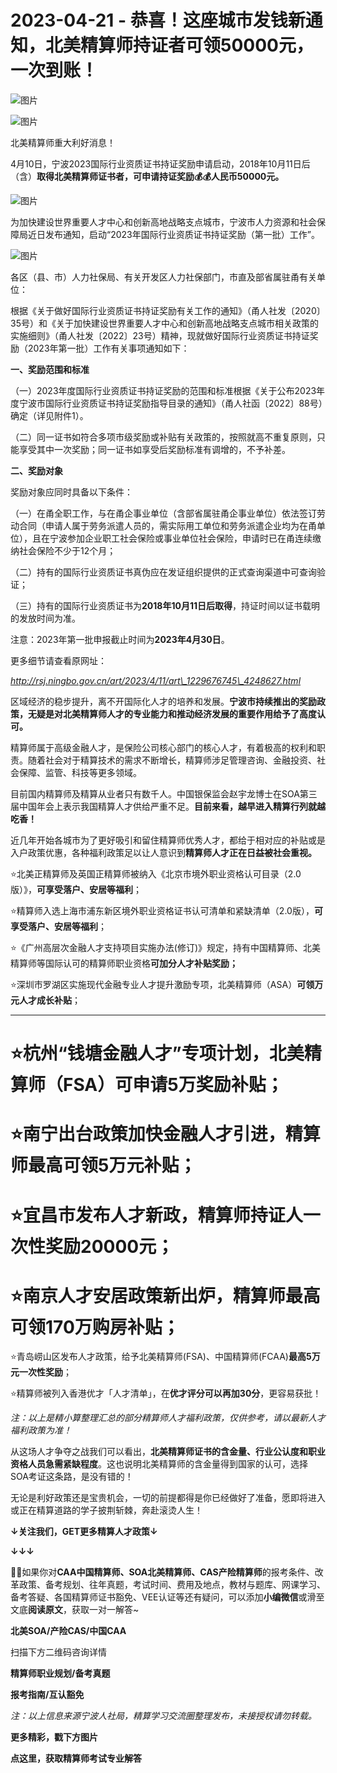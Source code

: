 # 2023-04-21 - 恭喜！这座城市发钱新通知，北美精算师持证者可领50000元，一次到账！

![图片](https://mmbiz.qpic.cn/mmbiz_jpg/mK3FpI9af4kbVK3XVXia4ozNfCh9qa4Rf7M3B3lQEHJZZRXnfqZU4peoB8I9EJQV8Zj7XlKldKZ1D7eYHh9SdeA/640?wx_fmt=jpeg&tp=webp&wxfrom=5&wx_lazy=1)

![图片](https://mmbiz.qpic.cn/mmbiz_png/mK3FpI9af4kbVK3XVXia4ozNfCh9qa4Rf6wTlwX0NY3nDibHibARo9fGOBv0bAUbZcK8NEhtOqics9vnhQ0UZahcmA/640?wx_fmt=png&tp=webp&wxfrom=5&wx_lazy=1)

北美精算师重大利好消息！

4月10日，宁波2023国际行业资质证书持证奖励申请启动，2018年10月11日后（含）**取得北美精算师证书者，可申请持证奖励💰💰人民币50000元。**

![图片](https://mmbiz.qpic.cn/mmbiz_png/mK3FpI9af4kbVK3XVXia4ozNfCh9qa4Rfdicib0taug8hCWfpbIOBgZ49DyKzguW3t79X4SADA0qklp5TibIicFbJ9w/640?wx_fmt=png&tp=webp&wxfrom=5&wx_lazy=1)

为加快建设世界重要人才中心和创新高地战略支点城市，宁波市人力资源和社会保障局近日发布通知，启动“2023年国际行业资质证书持证奖励（第一批）工作”。

![图片](https://mmbiz.qpic.cn/mmbiz_png/mK3FpI9af4kbVK3XVXia4ozNfCh9qa4RfCf1XJ00gCgpxiataFHq24FKERzicDDmh1EgcX86wibewqtuPBI6cdpLuw/640?wx_fmt=png&tp=webp&wxfrom=5&wx_lazy=1)

各区（县、市）人力社保局、有关开发区人力社保部门，市直及部省属驻甬有关单位：

根据《关于做好国际行业资质证书持证奖励有关工作的通知》（甬人社发〔2020〕35号）和《关于加快建设世界重要人才中心和创新高地战略支点城市相关政策的实施细则》（甬人社发〔2022〕23号）精神，现就做好国际行业资质证书持证奖励（2023年第一批）工作有关事项通知如下：

**一、奖励范围和标准**

（一）2023年度国际行业资质证书持证奖励的范围和标准根据《关于公布2023年度宁波市国际行业资质证书持证奖励指导目录的通知》（甬人社函〔2022〕88号）确定（详见附件1）。

（二）同一证书如符合多项市级奖励或补贴有关政策的，按照就高不重复原则，只能享受其中一次奖励；同一证书如享受后奖励标准有调增的，不予补差。

**二、奖励对象**

奖励对象应同时具备以下条件：

（一）在甬全职工作，与在甬企事业单位（含部省属驻甬企事业单位）依法签订劳动合同（申请人属于劳务派遣人员的，需实际用工单位和劳务派遣企业均为在甬单位），且在宁波参加企业职工社会保险或事业单位社会保险，申请时已在甬连续缴纳社会保险不少于12个月；

（二）持有的国际行业资质证书真伪应在发证组织提供的正式查询渠道中可查询验证；

（三）持有的国际行业资质证书为**2018年10月11日后取得**，持证时间以证书载明的发放时间为准。

注意：2023年第一批申报截止时间为**2023年4月30日**。

更多细节请查看原网址：

*http://rsj.ningbo.gov.cn/art/2023/4/11/art\_1229676745\_4248627.html*



区域经济的稳步提升，离不开国际化人才的培养和发展。**宁波市持续推出的奖励政策，无疑是对北美精算师人才的专业能力和推动经济发展的重要作用给予了高度认可。**

精算师属于高级金融人才，是保险公司核心部门的核心人才，有着极高的权利和职责。随着社会对于精算技术的需求不断增长，精算师涉足管理咨询、金融投资、社会保障、监管、科技等更多领域。

目前国内精算师及精算从业者只有数千人。中国银保监会赵宇龙博士在SOA第三届中国年会上表示我国精算人才供给严重不足。**目前来看，越早进入精算行列就越吃香！**

近几年开始各城市为了更好吸引和留住精算师优秀人才，都给于相对应的补贴或是入户政策优惠，各种福利政策足以让人意识到**精算师人才正在日益被社会重视。**

⭐北美正精算师及英国正精算师被纳入《北京市境外职业资格认可目录（2.0版）》，**可享受落户、安居等福利**；

⭐精算师入选上海市浦东新区境外职业资格证书认可清单和紧缺清单（2.0版），**可享受落户、安居等福利**；

⭐《广州高层次金融人才支持项目实施办法(修订)》规定，持有中国精算师、北美精算师等国际认可的精算师职业资格**可加分人才补贴奖励；**

⭐深圳市罗湖区实施现代金融专业人才提升激励专项，北美精算师（ASA）**可领万元人才成长补贴**；

****

# ⭐杭州“钱塘金融人才”专项计划，北美精算师（FSA）可**申请5万奖励补贴；**

# ⭐南宁出台政策加快金融人才引进，精算师最高可**领5万元补贴**；

# ⭐宜昌市发布人才新政，精算师持证人**一次性奖励20000元**；

# ⭐南京人才安居政策新出炉，精算师**最高可领170万购房补贴**；

⭐青岛崂山区发布人才政策，给予北美精算师(FSA)、中国精算师(FCAA)**最高5万元一次性奖励**；

⭐精算师被列入香港优才「人才清单」，在**优才评分可以再加30分**，更容易获批！

*注：以上是精小算整理汇总的部分精算师人才福利政策，仅供参考，请以最新人才福利政策为准！*

从这场人才争夺之战我们可以看出，**北美精算师证书的含金量、行业公认度和职业资格人员急需紧缺程度**。这也说明北美精算师的含金量得到国家的认可，选择SOA考证这条路，是没有错的！

无论是利好政策还是宝贵机会，一切的前提都得是你已经做好了准备，愿即将进入或正在精算道路的学子披荆斩棘，奔赴滚烫人生！

**↓关注我们，GET更多精算人才政策↓**

**↓↓↓**

**💁‍♀️**如果你对**CAA中国精算师、SOA北美精算师、CAS产险精算师**的报考条件、改革政策、备考规划、往年真题，考试时间、费用及地点，教材与题库、网课学习、备考答疑、各国精算师证书豁免、VEE认证等还有疑问，可以添加**小编微信**或滑至文底**阅读原文**，获取一对一解答~

**北美SOA/产险CAS/中国CAA**

扫描下方二维码咨询详情



**精算师职业规划/备考真题**

**报考指南/互认豁免**

*注：以上信息来源宁波人社局，精算学习交流圈整理发布，未接授权请勿转载。*

**更多精彩，戳下方图片**





[](http://mp.weixin.qq.com/s?__biz=Mzg5ODgxNDE0NQ==&mid=2247493501&idx=1&sn=7620e474746373a659fe5ef89fbb7cd2&chksm=c05e7ed3f729f7c511ae682b3857e983df48e50f8605ed66cb2ef2297a4871ede24978a97033&scene=21#wechat_redirect)

[](http://mp.weixin.qq.com/s?__biz=Mzg5ODgxNDE0NQ==&mid=2247492715&idx=1&sn=01335ee311efc48384171c21557b53aa&chksm=c05e7dc5f729f4d367a4d45f83b532ab58bff4459c6e5b0e314544b80837f16d9eb0c6c0d157&scene=21#wechat_redirect)

[](http://mp.weixin.qq.com/s?__biz=Mzg5ODgxNDE0NQ==&mid=2247489828&idx=1&sn=2f1a51ffd3446ee42ce79044e07d35fd&chksm=c05d808af72a099ce34d39a99c651eda6259d38fb4aeb7a4c780bc2725224e0d0fc08236b887&scene=21#wechat_redirect)

[](http://mp.weixin.qq.com/s?__biz=Mzg5ODgxNDE0NQ==&mid=2247487955&idx=1&sn=4cd64dbe9b2ed7a555f78b31464a987b&chksm=c05d887df72a016ba99af58538df3fcffe85c27d0de302cdbafe776b98794878482e6edccbe8&scene=21#wechat_redirect)

[](http://mp.weixin.qq.com/s?__biz=Mzg5ODgxNDE0NQ==&mid=2247488785&idx=1&sn=9c4973f67fd0347a0f0f48f71ad1bb3c&chksm=c05d8cbff72a05a93f2b6d814c18b3328d8715f7c91fe024c32d8ece80f1b0a7e1366634cc52&scene=21#wechat_redirect)

[](http://mp.weixin.qq.com/s?__biz=Mzg5ODgxNDE0NQ==&mid=2247485880&idx=1&sn=0ba2bf0e4451dec32a929e06b118121c&chksm=c05d9016f72a1900fe9894195b322250dec7c7456ca30c5cce94ae6819d30bc65094e2e2719d&scene=21#wechat_redirect)

[](http://mp.weixin.qq.com/s?__biz=Mzg5ODgxNDE0NQ==&mid=2247483716&idx=1&sn=e1df2885756e4f4a72d0567ffa4690bb&chksm=c05d98eaf72a11fca6a29c8eb62754a0b92898373d1de868332308fafe026d4c456fc0f4653f&scene=21#wechat_redirect)

[](http://mp.weixin.qq.com/s?__biz=Mzg5ODgxNDE0NQ==&mid=2247484036&idx=1&sn=9bfce993ba0c830ec1e4b39b6716dd12&chksm=c05d9b2af72a123ccbaf001cc3fc565750743273fa0647a136e7593c7e21d55402af0fed5006&scene=21#wechat_redirect)

[](http://mp.weixin.qq.com/s?__biz=Mzg5ODgxNDE0NQ==&mid=2247484305&idx=1&sn=faae400b6a109a99b390d9cf3b2e4c29&chksm=c05d9a3ff72a1329c36d211fdd502501b728c1692d079cf95ee41fd0269002f7c72cffff1ad0&scene=21#wechat_redirect)





**点这里，获取精算师考试专业解答**